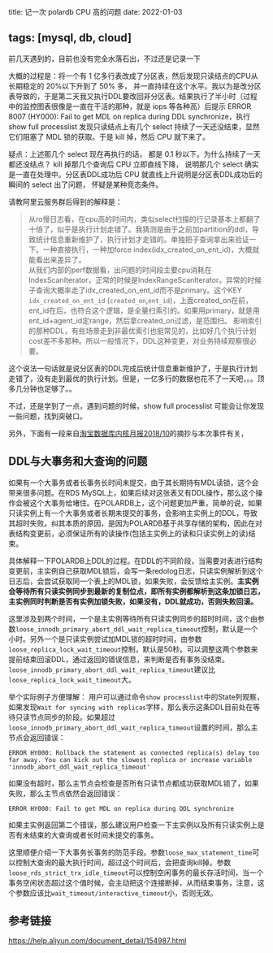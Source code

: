 title:  记一次 polardb CPU 高的问题
date: 2022-01-03

tags: [mysql, db, cloud]
---

前几天遇到的，目前也没有完全水落石出，不过还是记录一下

大概的过程是：将一个有 1 亿多行表改成了分区表，然后发现只读结点的CPU从长期稳定的 20%以下升到了 50% 多， 并一直持续在这个水平。我以为是改分区表导致的，于是第二天我又执行DDL要改回非分区表。结果执行了半小时（过程中的监控图表很像是一直在干活的那种，就是 iops 等各种高）后提示 ERROR 8007 (HY000): Fail to get MDL on replica during DDL synchronize，执行 show full processlist 发现只读结点上有几个 select 持续了一天还没结束，显然它们阻塞了 MDL 锁的获取。于是 kill 掉，然后 CPU 就下来了。

<!--more-->

疑点：上述那几个 select 现在再执行的话， 都是 0.1 秒以下。为什么持续了一天都还没结点？
kill 掉那几个查询后 CPU 立即直线下降， 说明那几个 select 确实是一直在处理中。分区表DDL成功后 CPU 就直线上升说明是分区表DDL成功后的瞬间的 select 出了问题， 怀疑是某种竞态条件。

请教阿里云服务群后得到的解释是：

> 从ro慢日志看，在cpu高的时间内，类似select扫描的行记录基本上都翻了十倍了，似乎是执行计划走错了。我猜测是由于之前加partition的ddl，导致统计信息重新维护了，执行计划才走错的。单独把子查询拿出来验证一下。一种直接执行，一种加force index(idx_created_on_ent_id)，大概就能看出来差异了。  
> 从我们内部的perf数据看，出问题的时间段主要cpu消耗在IndexScanIterator，正常的时候是IndexRangeScanIterator。异常的时候子查询大概率走了idx_created_on_ent_id而不是primary。这个KEY `idx_created_on_ent_id` (`created_on`,`ent_id`)，上面created_on在前，ent_id在后，也符合这个逻辑，是全量扫索引的。如果用primary，就是用ent_id+agent_id定range，然后拿created_on过滤，是范围扫。
> 影响索引的那种DDL，有些场景走到非最优索引也挺常见的，比如好几个执行计划cost差不多那种。所以一般情况下，DDL这种变更，对业务持续观察很必要。

这个说法一句话就是说分区表的DDL完成后统计信息重新维护了，于是执行计划走错了，没有走到最优的执行计划。但是，一亿多行的数据也花不了一天吧，。。顶多几分钟也足够了。。

不过，还是学到了一点，遇到问题的时候，show full processlist 可能会让你发现一些问题，找到突破口。

另外，下面有一段来自[淘宝数据库内核月报2018/10](http://mysql.taobao.org/monthly/2018/10/01/)的摘抄与本次事件有关，

## DDL与大事务和大查询的问题

如果有一个大事务或者长事务长时间未提交，由于其长期持有MDL读锁，这个会带来很多问题。在RDS MySQL上，如果后续对这张表又有DDL操作，那么这个操作会被这个大事务给堵住。在POLARDB上，这个问题更加严重，简单的说，如果只读实例上有一个大事务或者长期未提交的事务，会影响主实例上的DDL，导致其超时失败。纠其本质的原因，是因为POLARDB基于共享存储的架构，因此在对表结构变更前，必须保证所有的读操作(包括主实例上的读和只读实例上的读)结束。

具体解释一下POLARDB上DDL的过程。在DDL的不同阶段，当需要对表进行结构变更前，主实例自己获取MDL锁后，会写一条redolog日志，只读实例解析到这个日志后，会尝试获取同一个表上的MDL锁，如果失败，会反馈给主实例。**主实例会等待所有只读实例同步到最新的复制位点，即所有实例都解析到这条加锁日志，主实例同时判断是否有实例加锁失败，如果没有，DDL就成功，否则失败回滚。**

这里涉及到两个时间，一个是主实例等待所有只读实例同步的超时时间，这个由参数`loose_innodb_primary_abort_ddl_wait_replica_timeout`控制，默认是一个小时。另外一个是只读实例尝试加MDL锁的超时时间，由参数`loose_replica_lock_wait_timeout`控制，默认是50秒。可以调整这两个参数来提前结束回滚DDL，通过返回的错误信息，来判断是否有事务没结束。 `loose_innodb_primary_abort_ddl_wait_replica_timeout`建议比`loose_replica_lock_wait_timeout`大。

举个实际例子方便理解： 用户可以通过命令`show processlist`中的State列观察，如果发现`Wait for syncing with replicas`字样，那么表示这条DDL目前处在等待只读节点同步的阶段。如果超过`loose_innodb_primary_abort_ddl_wait_replica_timeout`设置的时间，那么主节点会返回错误：

```
ERROR HY000: Rollback the statement as connected replica(s) delay too far away. You can kick out the slowest replica or increase variable 'innodb_abort_ddl_wait_replica_timeout'
```

如果没有超时，那么主节点会检查是否所有只读节点都成功获取MDL锁了，如果失败，那么主节点依然会返回错误：

```
ERROR HY000: Fail to get MDL on replica during DDL synchronize
```

如果主实例返回第二个错误，那么建议用户检查一下主实例以及所有只读实例上是否有未结束的大查询或者长时间未提交的事务。

这里顺便介绍一下大事务长事务的防范手段。参数`loose_max_statement_time`可以控制大查询的最大执行时间，超过这个时间后，会把查询kill掉。参数`loose_rds_strict_trx_idle_timeout`可以控制空闲事务的最长存活时间，当一个事务空闲状态超过这个值时候，会主动把这个连接断掉，从而结束事务，注意，这个参数应该比`wait_timeout/interactive_timeout`小，否则无效。

 ## 参考链接
 
https://help.aliyun.com/document_detail/154987.html


